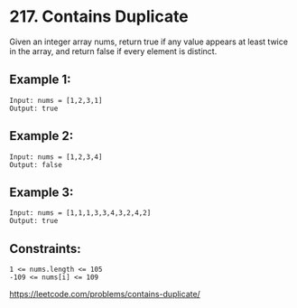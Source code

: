 # 217. Contains Duplicate

Given an integer array nums, return true if any value appears at least twice in the array, and return false if every element is distinct.

## Example 1:

    Input: nums = [1,2,3,1]
    Output: true

## Example 2:

    Input: nums = [1,2,3,4]
    Output: false

## Example 3:

    Input: nums = [1,1,1,3,3,4,3,2,4,2]
    Output: true

## Constraints:

    1 <= nums.length <= 105
    -109 <= nums[i] <= 109

https://leetcode.com/problems/contains-duplicate/
